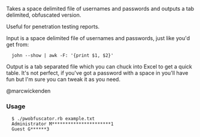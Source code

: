 Takes a space delimited file of usernames and passwords and outputs a tab delimited, obfuscated version.

Useful for penetration testing reports.

Input is a space delimited file of usernames and passwords, just like you'd get from:

      john --show | awk -F: '{print $1, $2}'

Output is a tab separated file which you can chuck into Excel to get a quick table.
It's not perfect, if you've got a password with a space in you'll have fun but I'm sure you can tweak it as you need.

@marcwickenden

### Usage

      $ ./pwobfuscator.rb example.txt
      Administrator M**********************1
      Guest G******3
